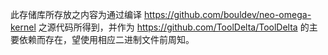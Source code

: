 此存储库所存放之内容为通过编译 https://github.com/bouldev/neo-omega-kernel 之源代码所得到，并作为 https://github.com/ToolDelta/ToolDelta 的主要依赖而存在，望使用相应二进制文件前周知。
